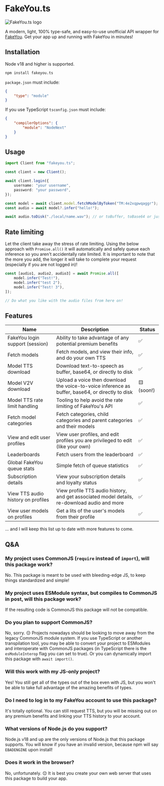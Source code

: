 # FakeYou.ts

![FakeYou.ts logo](https://github.com/jack3898/fakeyou.ts/assets/28375223/c76748e2-0456-4ed9-af06-6a84139e8f51)

A modern, light, 100% type-safe, and easy-to-use unofficial API wrapper for [FakeYou](https://fakeyou.com/). Get your app up and running with FakeYou in minutes!

## Installation

Node v18 and higher is supported.

```bash
npm install fakeyou.ts
```

`package.json` must include:

```json
{
    "type": "module"
}
```

If you use TypeScript `tsconfig.json` must include:

```json
{
    "compilerOptions": {
        "module": "NodeNext"
    }
}
```

## Usage

```ts
import Client from "fakeyou.ts";

const client = new Client();

await client.login({
    username: "your username",
    password: "your password",
});

const model = await client.model.fetchModelByToken("TM:4e2xqpwqaggr");
const audio = await model?.infer("hello!");

await audio.toDisk("./local/name.wav"); // or toBuffer, toBase64 or just the raw url!
```

## Rate limiting

Let the client take away the stress of rate limiting. Using the below approach with `Promise.all()` it will automatically and safely queue each inference so you aren't accidentally rate limited. It is important to note that the more you add, the longer it will take to complete your request (especially if you are not logged in)!

```ts
const [audio1, audio2, audio3] = await Promise.all([
    model.infer("Test!"),
    model.infer("test 2"),
    model.infer("Test! 3"),
]);

// Do what you like with the audio files from here on!
```

## Features

| Name                               | Description                                                                                      | Status     |
| ---------------------------------- | ------------------------------------------------------------------------------------------------ | ---------- |
| FakeYou login support (session)    | Ability to take advantage of any potential premium benefits                                      | ✅         |
| Fetch models                       | Fetch models, and view their info, and do your own TTS                                           | ✅         |
| Model TTS download                 | Download text-to-speech as buffer, base64, or directly to disk                                   | ✅         |
| Model V2V download                 | Upload a voice then download the voice-to-voice inference as buffer, base64, or directly to disk | 🟨 (soon!) |
| Model TTS rate limit handling      | Tooling to help avoid the rate limiting of FakeYou's API                                         | ✅         |
| Fetch model categories             | Fetch categories, child categories and parent categories and their models                        | ✅         |
| View and edit user profiles        | View user profiles, and edit profiles you are privileged to edit (like your own)                 | ✅         |
| Leaderboards                       | Fetch users from the leaderboard                                                                 | ✅         |
| Global FakeYou queue stats         | Simple fetch of queue statistics                                                                 | ✅         |
| Subscription details               | View your subscription details and loyalty status                                                | ✅         |
| View TTS audio history on profiles | View profile TTS audio history, and get associated model details, re-download audio and more     | ✅         |
| View user models on profiles       | Get a lits of the user's models from their profile                                               | ✅         |

... and I will keep this list up to date with more features to come.

## Q&A

### My project uses CommonJS (`require` instead of `import`), will this package work?

No. This package is meant to be used with bleeding-edge JS, to keep things standardized and simple!

### My project uses ESModule syntax, but compiles to CommonJS in post, will this package work?

If the resulting code is CommonJS this package will not be compatible.

### Do you plan to support CommonJS?

No, sorry. 😔 Projects nowadays should be looking to move away from the legacy CommonJS module system. If you use TypeScript or another transpilation tool, you may be able to convert your project to ESModules and interoperate with CommonJS packages (in TypeScript there is the `esModuleInterop` flag you can set to true). Or you can dynamically import this package with `await import()`.

### Will this work with my JS-only project?

Yes! You still get all of the types out of the box even with JS, but you won't be able to take full advantage of the amazing benefits of types.

### Do I need to log in to my FakeYou account to use this package?

It's totally optional. You can still request TTS, but you will be missing out on any premium benefits and linking your TTS history to your account.

### What versions of Node.js do you support?

Node.js v18 and up are the only versions of Node.js that this package supports. You will know if you have an invalid version, because npm will say `EBADENGINE` upon install!

### Does it work in the browser?

No, unfortunately. 😔 It is best you create your own web server that uses this package to build your app.
